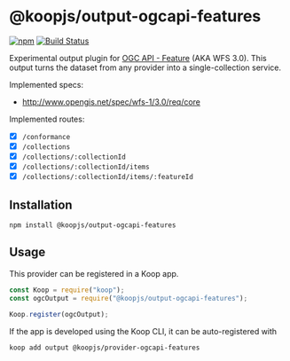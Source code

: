 # @koopjs/output-ogcapi-features

[![npm](https://img.shields.io/npm/v/@koopjs/output-ogcapi-features)](https://www.npmjs.com/package/@koopjs/output-ogcapi-features) [![Build Status](https://www.travis-ci.org/koopjs/output-ogcapi-features.svg?branch=master)](https://www.travis-ci.org/koopjs/output-ogcapi-features)

Experimental output plugin for [OGC API - Feature](https://github.com/opengeospatial/ogcapi-features) (AKA WFS 3.0). This output turns the dataset from any provider into a single-collection service.

Implemented specs:

- http://www.opengis.net/spec/wfs-1/3.0/req/core

Implemented routes:

- [x] `/conformance`
- [x] `/collections`
- [x] `/collections/:collectionId`
- [x] `/collections/:collectionId/items`
- [x] `/collections/:collectionId/items/:featureId`

## Installation

```
npm install @koopjs/output-ogcapi-features
```

## Usage

This provider can be registered in a Koop app.

```javascript
const Koop = require("koop");
const ogcOutput = require("@koopjs/output-ogcapi-features");

Koop.register(ogcOutput);
```

If the app is developed using the Koop CLI, it can be auto-registered with

```bash
koop add output @koopjs/provider-ogcapi-features
```
